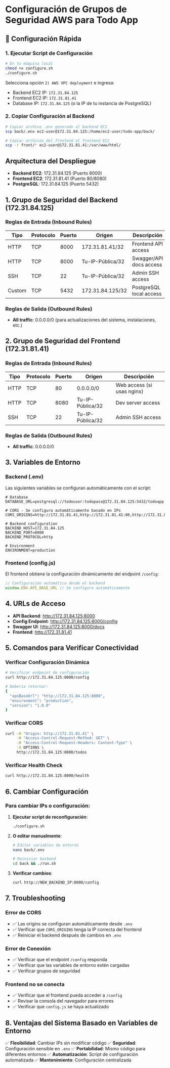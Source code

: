# Configuración de Grupos de Seguridad AWS para Todo App

## 🚀 Configuración Rápida

### 1. Ejecutar Script de Configuración
```bash
# En tu máquina local
chmod +x configure.sh
./configure.sh
```

Selecciona opción `2) AWS VPC deployment` e ingresa:
- Backend EC2 IP: `172.31.84.125`
- Frontend EC2 IP: `172.31.81.41`
- Database IP: `172.31.84.125` (o la IP de tu instancia de PostgreSQL)

### 2. Copiar Configuración al Backend
```bash
# Copiar archivo .env generado al backend EC2
scp back/.env ec2-user@172.31.84.125:/home/ec2-user/todo-app/back/

# Copiar archivos del frontend al frontend EC2
scp -r front/* ec2-user@172.31.81.41:/var/www/html/
```

## Arquitectura del Despliegue
- **Backend EC2**: 172.31.84.125 (Puerto 8000)
- **Frontend EC2**: 172.31.81.41 (Puerto 80/8080)
- **PostgreSQL**: 172.31.84.125 (Puerto 5432)

## 1. Grupo de Seguridad del Backend (172.31.84.125)

### Reglas de Entrada (Inbound Rules)

| Tipo     | Protocolo | Puerto | Origen            | Descripción                    |
|----------|-----------|--------|-------------------|--------------------------------|
| HTTP     | TCP       | 8000   | 172.31.81.41/32   | Frontend API access            |
| HTTP     | TCP       | 8000   | Tu-IP-Pública/32  | Swagger/API docs access        |
| SSH      | TCP       | 22     | Tu-IP-Pública/32  | Admin SSH access               |
| Custom   | TCP       | 5432   | 172.31.84.125/32  | PostgreSQL local access        |

### Reglas de Salida (Outbound Rules)
- **All traffic**: 0.0.0.0/0 (para actualizaciones del sistema, instalaciones, etc.)

## 2. Grupo de Seguridad del Frontend (172.31.81.41)

### Reglas de Entrada (Inbound Rules)

| Tipo     | Protocolo | Puerto | Origen            | Descripción                    |
|----------|-----------|--------|-------------------|--------------------------------|
| HTTP     | TCP       | 80     | 0.0.0.0/0         | Web access (si usas nginx)     |
| HTTP     | TCP       | 8080   | Tu-IP-Pública/32  | Dev server access              |
| SSH      | TCP       | 22     | Tu-IP-Pública/32  | Admin SSH access               |

### Reglas de Salida (Outbound Rules)
- **All traffic**: 0.0.0.0/0

## 3. Variables de Entorno

### Backend (.env)
Las siguientes variables se configuran automáticamente con el script:

```env
# Database
DATABASE_URL=postgresql://todouser:todopass@172.31.84.125:5432/todoapp

# CORS - Se configura automáticamente basado en IPs
CORS_ORIGINS=http://172.31.81.41,http://172.31.81.41:80,http://172.31.81.41:8080

# Backend configuration
BACKEND_HOST=172.31.84.125
BACKEND_PORT=8000
BACKEND_PROTOCOL=http

# Environment
ENVIRONMENT=production
```

### Frontend (config.js)
El frontend obtiene la configuración dinámicamente del endpoint `/config`:

```javascript
// Configuración automática desde el backend
window.ENV.API_BASE_URL // Se configura automáticamente
```

## 4. URLs de Acceso

- **API Backend**: http://172.31.84.125:8000
- **Config Endpoint**: http://172.31.84.125:8000/config
- **Swagger UI**: http://172.31.84.125:8000/docs
- **Frontend**: http://172.31.81.41

## 5. Comandos para Verificar Conectividad

### Verificar Configuración Dinámica
```bash
# Verificar endpoint de configuración
curl http://172.31.84.125:8000/config

# Debería retornar:
{
  "apiBaseUrl": "http://172.31.84.125:8000",
  "environment": "production",
  "version": "1.0.0"
}
```

### Verificar CORS
```bash
curl -H "Origin: http://172.31.81.41" \
     -H "Access-Control-Request-Method: GET" \
     -H "Access-Control-Request-Headers: Content-Type" \
     -X OPTIONS \
     http://172.31.84.125:8000/todos
```

### Verificar Health Check
```bash
curl http://172.31.84.125:8000/health
```

## 6. Cambiar Configuración

### Para cambiar IPs o configuración:

1. **Ejecutar script de reconfiguración**:
   ```bash
   ./configure.sh
   ```

2. **O editar manualmente**:
   ```bash
   # Editar variables de entorno
   nano back/.env
   
   # Reiniciar backend
   cd back && ./run.sh
   ```

3. **Verificar cambios**:
   ```bash
   curl http://NEW_BACKEND_IP:8000/config
   ```

## 7. Troubleshooting

### Error de CORS
- ✅ Las origins se configuran automáticamente desde `.env`
- ✅ Verificar que `CORS_ORIGINS` tenga la IP correcta del frontend
- ✅ Reiniciar el backend después de cambios en `.env`

### Error de Conexión
- ✅ Verificar que el endpoint `/config` responda
- ✅ Verificar que las variables de entorno estén cargadas
- ✅ Verificar grupos de seguridad

### Frontend no se conecta
- ✅ Verificar que el frontend pueda acceder a `/config`
- ✅ Revisar la consola del navegador para errores
- ✅ Verificar que `config.js` se haya actualizado

## 8. Ventajas del Sistema Basado en Variables de Entorno

✅ **Flexibilidad**: Cambiar IPs sin modificar código
✅ **Seguridad**: Configuración sensible en `.env`
✅ **Portabilidad**: Mismo código para diferentes entornos
✅ **Automatización**: Script de configuración automatizada
✅ **Mantenimiento**: Configuración centralizada 
